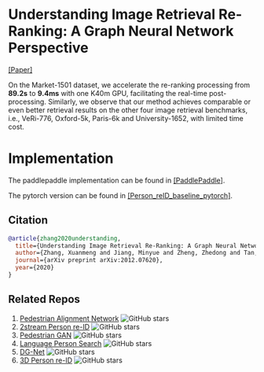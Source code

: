 # Understanding Image Retrieval Re-Ranking: A Graph Neural Network Perspective

[[Paper]](https://arxiv.org/abs/2012.07620v2)

On the Market-1501 dataset, we accelerate the re-ranking processing from **89.2s** to **9.4ms** with one K40m GPU, facilitating the real-time post-processing. 
Similarly, we observe that our method achieves comparable or even better retrieval results on the other four image retrieval benchmarks, 
i.e., VeRi-776, Oxford-5k, Paris-6k and University-1652, with limited time cost.

# Implementation
The paddlepaddle implementation can be found in [[PaddlePaddle]](https://github.com/PaddlePaddle/Research/tree/master/CV/GNN-Re-Ranking).

The pytorch version can be found in [[Person_reID_baseline_pytorch]](https://github.com/layumi/Person_reID_baseline_pytorch/tree/master/GPU-Re-Ranking).

## Citation
```bibtex
@article{zhang2020understanding,
  title={Understanding Image Retrieval Re-Ranking: A Graph Neural Network Perspective},
  author={Zhang, Xuanmeng and Jiang, Minyue and Zheng, Zhedong and Tan, Xiao and Ding, Errui and Yang, Yi},
  journal={arXiv preprint arXiv:2012.07620},
  year={2020}
}
```

## Related Repos
1. [Pedestrian Alignment Network](https://github.com/layumi/Pedestrian_Alignment) ![GitHub stars](https://img.shields.io/github/stars/layumi/Pedestrian_Alignment.svg?style=flat&label=Star)
2. [2stream Person re-ID](https://github.com/layumi/2016_person_re-ID) ![GitHub stars](https://img.shields.io/github/stars/layumi/2016_person_re-ID.svg?style=flat&label=Star)
3. [Pedestrian GAN](https://github.com/layumi/Person-reID_GAN) ![GitHub stars](https://img.shields.io/github/stars/layumi/Person-reID_GAN.svg?style=flat&label=Star)
4. [Language Person Search](https://github.com/layumi/Image-Text-Embedding) ![GitHub stars](https://img.shields.io/github/stars/layumi/Image-Text-Embedding.svg?style=flat&label=Star)
5. [DG-Net](https://github.com/NVlabs/DG-Net) ![GitHub stars](https://img.shields.io/github/stars/NVlabs/DG-Net.svg?style=flat&label=Star)
6. [3D Person re-ID](https://github.com/layumi/person-reid-3d) ![GitHub stars](https://img.shields.io/github/stars/layumi/person-reid-3d.svg?style=flat&label=Star)
